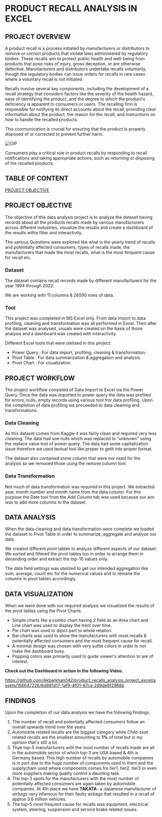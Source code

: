 # PRODUCT RECALL ANALYSIS IN EXCEL

## PROJECT OVERVIEW

A product recall is a process initiated by manufacturers or distributors to remove or correct products that violate laws administered by regulatory bodies. These recalls aim to protect public health and well-being from products that pose risks of injury, gross deception, or are otherwise defective. Manufacturers and distributors undertake recalls voluntarily, though the regulatory bodies can issue orders for recalls in rare cases where a voluntary recall is not initiated.

Recalls involve several key components, including the development of a recall strategy that considers factors like the severity of the health hazard, ease of identifying the product, and the degree to which the product's deficiency is apparent to consumers or users. The recalling firm is responsible for notifying its direct accounts about the recall, providing clear information about the product, the reason for the recall, and instructions on how to handle the recalled products.

This communication is crucial for ensuring that the product is properly disposed of or corrected to prevent further harm.


![OIP](https://github.com/Akbarkhan042/product_recalls_analysis_project_excel/assets/156647226/b7d0da7e-7dc7-42f2-a527-514d46036a66)


Consumers play a critical role in product recalls by responding to recall notifications and taking appropriate actions, such as returning or disposing of the recalled products.


## TABLE OF CONTENT
[PROJECT OBJECTIVE](#project-objective)

## PROJECT OBJECTIVE

The objective of this data analysis project is to analyze the dataset having records about all the products recalls made by various manufacturers across different industries, visualize the results and create a dashboard of the results witha filter and interactivity.

The various Questions were explored like what is the  yearly trend of recalls and potentially affected consumers, types of recalls made, the manufacturers that made the most recalls, what is the most ferquent cause for recall etc.

### Dataset
The dataset contains recall records made by different manufacturers for the year 1994 through 2022.

We are working with 11 columns & 26590 rows of data.

### Tool
This project was completed in MS Excel only. From data import to data profiling, cleaning and transformation was all performed in Excel. Then after the dataset was analysed, visuals were created on the basis of those analysis and a dashboard was created with interactivity.

Different Excel tools that were utelised in this project:
- Power Query  : For data import, profiling, cleaning & transformation.
- Pivot Table  : For data summarization & aggregation and analysis.
- Pivot Chart  : For visualization.

## PROJECT WORKFLOW

The project workflow consisted of Data Import to Excel via the Power Query. Once the data was imported to power query the data was profiled for errors, nulls, empty records using various tool fror data profiling. Upon the completion of data profiling we proceeded to data cleaning and transformations.

### Data Cleaning

As this dataset comes from Kaggle it was fairly clean and required very less cleaning. The data had soe nulls which was replaced to "unknown" using the replace value tool of power query. The data had some capitalization issue therefore we used textual tool like proper to getit into proper format.

The dataset also contained some column that were nor need for the analysis so we removed those using the remove column tool.

### Data Transformation

Not much of data transformation was required in this project.
We extracted year, month number and month name from the data column. For this purpose the Date tool from the Add Column tab was used because our aim was to add more columns to the dataset.


## DATA ANALYSIS

When the data cleaning and data transformation were complete we loaded the dataset to Pivot Table in order to summarize, aggregate and analyze our data.

We created different pivot tables to analyze different aspects of our dataset. We sorted and filtered the pivot tables too in order to arrange them in decending order and extract the top-10 values only.

The data field settings was utelized to get our intended aggregation like sum, average, count etc for the numerical values and to remane the columns in pivot tables accordingly.

## DATA VISUALIZATION

When we were done with our required analysis we visualized the results of the pivot tables using the Pivot Charts.

- Simple charts like a combo chart having 2 field as an Area chart and Line chart was used to display the trent over time.
- Pie chart was used to dipict part to whole relation.
- Bar charts was used to show the manufacturers with most recalls & potentially affected consumers and the most frequent cause for recall.
- A minimal design was chosen with very suttle colors in order to not make the dashboard busy.
- Popping colors was primarily used to guide viewer's attention to are of interest.

  

**Check out the Dashboard in action in the following Video.**



https://github.com/Akbarkhan042/product_recalls_analysis_project_excel/assets/156647226/6d891d17-1af9-4f01-87ca-2d9de8f2968b


## FINDINGS

Upon the completion of our data analysis we have the following findings.

1. The number of recall and potentially affected consumers follow an overall upwards trend over the years.
2. Automobile related recalls are the biggest category while *Child-seat* related recalls are the smallest amounting to **1%** of total but in my opinion that's still a lot.
3. Thye top-5 manufacturers with the most number of recalls made are all in the automobile sector of which top-3 are USA based & 4th is Germany based. This high number of recalls by automobile companies is in part due to the huge number of components used in them and the supplychain used where components comes fro tier1, tier2, tier3 or even more suppliers making quality control a daunting task.
4. The top-3 spots for the manufacturers with the most number of potentially affected consumers are again taken by automobile companies. At 4th place we have **TAKATA**- a Japanese manufacturer of *airbags* very infamous for their faulty airbags that resulted in a recall of approx 3.6 million vehicles.
5. The top-5 most frequent cause for recalls was equipment, electrical system, steering, suspension and service brake related issues.





